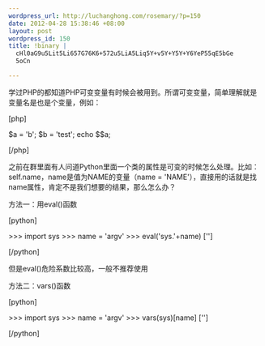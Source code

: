 ```yaml
--- 
wordpress_url: http://luchanghong.com/rosemary/?p=150
date: 2012-04-28 15:38:46 +08:00
layout: post
wordpress_id: 150
title: !binary |
  cHl0aG9u5Lit5Li657G76K6+572u5LiA5Liq5Y+v5Y+Y5Y+Y6YeP55qE5bGe
  5oCn

---
```

学过PHP的都知道PHP可变变量有时候会被用到。所谓可变变量，简单理解就是变量名是也是个变量，例如：

[php]

$a = 'b';
$b = 'test';
echo $$a;

[/php]

之前在群里面有人问道Python里面一个类的属性是可变的时候怎么处理。比如：self.name，name是值为NAME的变量（name = 'NAME'），直接用的话就是找name属性，肯定不是我们想要的结果，那么怎么办？

方法一：用eval()函数

[python]

&gt;&gt;&gt; import sys
&gt;&gt;&gt; name = 'argv'
&gt;&gt;&gt; eval('sys.'+name)
['']

[/python]

但是eval()危险系数比较高，一般不推荐使用

方法二：vars()函数

[python]

&gt;&gt;&gt; import sys
&gt;&gt;&gt; name = 'argv'
&gt;&gt;&gt; vars(sys)[name]
['']

[/python]
